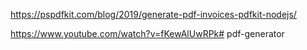 https://pspdfkit.com/blog/2019/generate-pdf-invoices-pdfkit-nodejs/

https://www.youtube.com/watch?v=fKewAlUwRPk# pdf-generator
